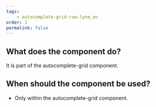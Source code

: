 ```yaml
---
tags: 
    - autocomplete-grid-row-lyne_en
order: 1
permalink: false
---
```


## What does the component do?
It is part of the autocomplete-grid component.

## When should the component be used?
* Only within the autocomplete-grid component.